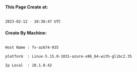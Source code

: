 
   
#### This Page Create at:

```bash

2023-02-12 - 10:38:47 UTC

```

#### Create By Machine:

```bash

Host Name : fv-az674-935

platform  : Linux-5.15.0-1031-azure-x86_64-with-glibc2.35

Ip Local  : 10.1.0.42

```


